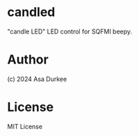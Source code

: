 # candled
"candle LED"
LED control for SQFMI beepy.

# Author
(c) 2024 Asa Durkee

# License
MIT License